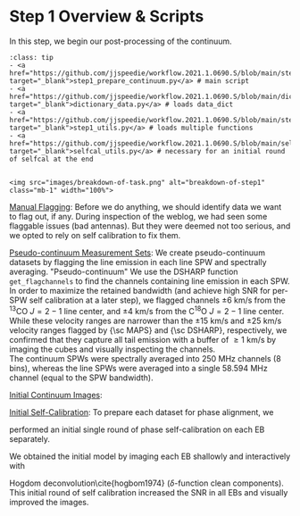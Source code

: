 # Step 1 Overview & Scripts

In this step, we begin our post-processing of the continuum.

`````{admonition} Scripts for **Step 1 - Prepare the continuum**:
:class: tip
- <a href="https://github.com/jjspeedie/workflow.2021.1.0690.S/blob/main/step1_prepare_continuum.py" target="_blank">step1_prepare_continuum.py</a> # main script
- <a href="https://github.com/jjspeedie/workflow.2021.1.0690.S/blob/main/dictionary_data.py" target="_blank">dictionary_data.py</a> # loads data_dict
- <a href="https://github.com/jjspeedie/workflow.2021.1.0690.S/blob/main/step1_utils.py" target="_blank">step1_utils.py</a> # loads multiple functions
- <a href="https://github.com/jjspeedie/workflow.2021.1.0690.S/blob/main/selfcal_utils.py" target="_blank">selfcal_utils.py</a> # necessary for an initial round of selfcal at the end
`````

````{card}

<img src="images/breakdown-of-task.png" alt="breakdown-of-step1" class="mb-1" width="100%">

````

[Manual Flagging](step1-manual-flags.md): Before we do anything, we should identify data we want to flag out, if any. During inspection of the weblog, we had seen some flaggable issues (bad antennas). But they were deemed not too serious, and we opted to rely on self calibration to fix them.

[Pseudo-continuum Measurement Sets](step1-pseudo-continuum.md): We create pseudo-continuum datasets by flagging the line emission in each line SPW and spectrally averaging. "Pseudo-continuum"
We use the DSHARP function ``get_flagchannels`` to find the channels containing line emission in each SPW. In order to maximize the retained bandwidth (and achieve high SNR for per-SPW self calibration at a later step), we flagged channels $\pm 6$ km/s from the $^{13}$CO $J=2-1$ line center, and $\pm 4$ km/s from the C$^{18}$O $J=2-1$ line center. While these velocity ranges are narrower than the $\pm 15$ km/s and $\pm 25$ km/s velocity ranges flagged by {\sc MAPS} and {\sc DSHARP}, respectively, we confirmed that they capture all tail emission with a buffer of $\geq1$ km/s by imaging the cubes and visually inspecting the channels.  
The continuum SPWs were spectrally averaged into 250 MHz channels (8 bins), whereas the line SPWs were averaged into a single 58.594 MHz channel (equal to the SPW bandwidth).

[Initial Continuum Images](step1-initial-continuum-images.md):

[Initial Self-Calibration](step1-initial-self-calibration.md):
To prepare each dataset for phase alignment, we
<!-- %we followed the philosophy of \texttt{exoALMA} and combined the SPWs in each EB and -->
performed an initial single round of phase self-calibration on each EB separately.
<!-- % This was made possible by the high SNR of the data -->
We obtained the initial model by imaging each EB shallowly and interactively with
<!-- %the result of shallowly and interactively \texttt{CLEAN}ing each EB with  -->
Hogdom deconvolution\cite{hogbom1974} ($\delta$-function clean components). This initial round of self calibration increased the SNR in all EBs and visually improved the images.
